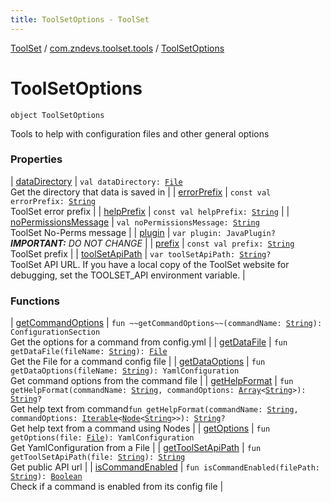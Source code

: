 ```yaml
---
title: ToolSetOptions - ToolSet
---
```


[ToolSet](../../index.html) / [com.zndevs.toolset.tools](../index.html) / [ToolSetOptions](./index.html)

# ToolSetOptions

`object ToolSetOptions`

Tools to help with configuration files and other general options

### Properties

| [dataDirectory](data-directory.html) | `val dataDirectory: `[`File`](http://docs.oracle.com/javase/6/docs/api/java/io/File.html)<br>Get the directory that data is saved in |
| [errorPrefix](error-prefix.html) | `const val errorPrefix: `[`String`](https://kotlinlang.org/api/latest/jvm/stdlib/kotlin/-string/index.html)<br>ToolSet error prefix |
| [helpPrefix](help-prefix.html) | `const val helpPrefix: `[`String`](https://kotlinlang.org/api/latest/jvm/stdlib/kotlin/-string/index.html) |
| [noPermissionsMessage](no-permissions-message.html) | `val noPermissionsMessage: `[`String`](https://kotlinlang.org/api/latest/jvm/stdlib/kotlin/-string/index.html)<br>ToolSet No-Perms message |
| [plugin](plugin.html) | `var plugin: JavaPlugin?`<br>***IMPORTANT:** DO NOT CHANGE* |
| [prefix](prefix.html) | `const val prefix: `[`String`](https://kotlinlang.org/api/latest/jvm/stdlib/kotlin/-string/index.html)<br>ToolSet prefix |
| [toolSetApiPath](tool-set-api-path.html) | `var toolSetApiPath: `[`String`](https://kotlinlang.org/api/latest/jvm/stdlib/kotlin/-string/index.html)`?`<br>ToolSet API URL. If you have a local copy of the ToolSet website for debugging, set the TOOLSET_API environment variable. |

### Functions

| [getCommandOptions](get-command-options.html) | `fun ~~getCommandOptions~~(commandName: `[`String`](https://kotlinlang.org/api/latest/jvm/stdlib/kotlin/-string/index.html)`): ConfigurationSection`<br>Get the options for a command from config.yml |
| [getDataFile](get-data-file.html) | `fun getDataFile(fileName: `[`String`](https://kotlinlang.org/api/latest/jvm/stdlib/kotlin/-string/index.html)`): `[`File`](http://docs.oracle.com/javase/6/docs/api/java/io/File.html)<br>Get the File for a command config file |
| [getDataOptions](get-data-options.html) | `fun getDataOptions(fileName: `[`String`](https://kotlinlang.org/api/latest/jvm/stdlib/kotlin/-string/index.html)`): YamlConfiguration`<br>Get command options from the command file |
| [getHelpFormat](get-help-format.html) | `fun getHelpFormat(commandName: `[`String`](https://kotlinlang.org/api/latest/jvm/stdlib/kotlin/-string/index.html)`, commandOptions: `[`Array`](https://kotlinlang.org/api/latest/jvm/stdlib/kotlin/-array/index.html)`<`[`String`](https://kotlinlang.org/api/latest/jvm/stdlib/kotlin/-string/index.html)`>): `[`String`](https://kotlinlang.org/api/latest/jvm/stdlib/kotlin/-string/index.html)`?`<br>Get help text from command`fun getHelpFormat(commandName: `[`String`](https://kotlinlang.org/api/latest/jvm/stdlib/kotlin/-string/index.html)`, commandOptions: `[`Iterable`](https://kotlinlang.org/api/latest/jvm/stdlib/kotlin.collections/-iterable/index.html)`<`[`Node`](../-node/index.html)`<`[`String`](https://kotlinlang.org/api/latest/jvm/stdlib/kotlin/-string/index.html)`>>): `[`String`](https://kotlinlang.org/api/latest/jvm/stdlib/kotlin/-string/index.html)`?`<br>Get help text from a command using Nodes |
| [getOptions](get-options.html) | `fun getOptions(file: `[`File`](http://docs.oracle.com/javase/6/docs/api/java/io/File.html)`): YamlConfiguration`<br>Get YamlConfiguration from a File |
| [getToolSetApiPath](get-tool-set-api-path.html) | `fun getToolSetApiPath(file: `[`String`](https://kotlinlang.org/api/latest/jvm/stdlib/kotlin/-string/index.html)`): `[`String`](https://kotlinlang.org/api/latest/jvm/stdlib/kotlin/-string/index.html)<br>Get public API url |
| [isCommandEnabled](is-command-enabled.html) | `fun isCommandEnabled(filePath: `[`String`](https://kotlinlang.org/api/latest/jvm/stdlib/kotlin/-string/index.html)`): `[`Boolean`](https://kotlinlang.org/api/latest/jvm/stdlib/kotlin/-boolean/index.html)<br>Check if a command is enabled from its config file |

